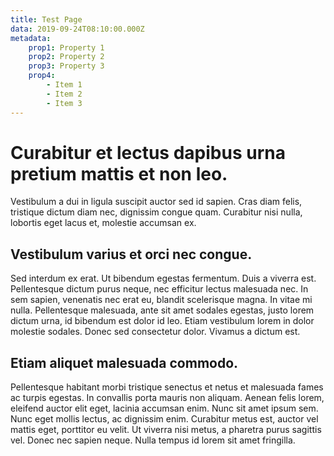 ```yaml
---
title: Test Page
data: 2019-09-24T08:10:00.000Z
metadata:
    prop1: Property 1
    prop2: Property 2
    prop3: Property 3
    prop4: 
        - Item 1
        - Item 2
        - Item 3
---
```

# Curabitur et lectus dapibus urna pretium mattis et non leo. 

Vestibulum a dui in ligula suscipit auctor sed id sapien. Cras diam felis, tristique dictum diam nec, dignissim congue quam. Curabitur nisi nulla, lobortis eget lacus et, molestie accumsan ex. 

## Vestibulum varius et orci nec congue. 

Sed interdum ex erat. Ut bibendum egestas fermentum. Duis a viverra est. Pellentesque dictum purus neque, nec efficitur lectus malesuada nec. In sem sapien, venenatis nec erat eu, blandit scelerisque magna. In vitae mi nulla. Pellentesque malesuada, ante sit amet sodales egestas, justo lorem dictum urna, id bibendum est dolor id leo. Etiam vestibulum lorem in dolor molestie sodales. Donec sed consectetur dolor. Vivamus a dictum est. 

## Etiam aliquet malesuada commodo.

Pellentesque habitant morbi tristique senectus et netus et malesuada fames ac turpis egestas. In convallis porta mauris non aliquam. Aenean felis lorem, eleifend auctor elit eget, lacinia accumsan enim. Nunc sit amet ipsum sem. Nunc eget mollis lectus, ac dignissim enim. Curabitur metus est, auctor vel mattis eget, porttitor eu velit. Ut viverra nisi metus, a pharetra purus sagittis vel. Donec nec sapien neque. Nulla tempus id lorem sit amet fringilla.
